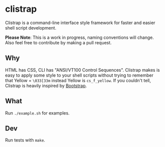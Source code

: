 clistrap
========

Clistrap is a command-line interface style framework for faster and easier shell script development.

**Please Note**: This is a work in progress, naming conventions will change.  Also feel free to contribute by making a pull request.

## Why

HTML has CSS, CLI has "ANSI/VT100 Control Sequences".  Clistrap makes is easy to apply some style to your shell scripts without trying to remember that Yellow = `\033[33m` instead Yellow is `cs_f_yellow`. If you couldn't tell, Clistrap is heavily inspired by [Bootstrap](http://getbootstrap.com).

## What

Run `./example.sh` for examples.

## Dev

Run tests with `make`.

